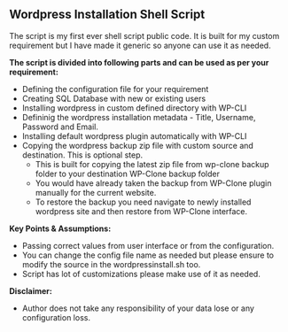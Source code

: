 ## Wordpress Installation Shell Script

The script is my first ever shell script public code. It is built for my custom requirement but I have made it generic so anyone can use it as needed. 

**The script is divided into following parts and can be used as per your requirement:**

* Defining the configuration file for your requirement
* Creating SQL Database with new or existing users
* Installing wordpress in custom defined directory with WP-CLI
* Defininig the wordpress installation metadata - Title, Username, Password and Email.
* Installing default wordpress plugin automatically with WP-CLI
* Copying the wordpress backup zip file with custom source and destination. This is optional step.                                                 
  * This is built for copying the latest zip file from wp-clone backup folder to your destination WP-Clone backup folder
  * You would have already taken the backup from WP-Clone plugin manually for the current website.
  * To restore the backup you need navigate to newly installed wordpress site and then restore from WP-Clone interface.

**Key Points & Assumptions:**

* Passing correct values from user interface or from the configuration.
* You can change the config file name as needed but please ensure to modify the source in the wordpressinstall.sh too.
* Script has lot of customizations please make use of it as needed.                                                                                

**Disclaimer:**

* Author does not take any responsibility of your data lose or any configuration loss.

